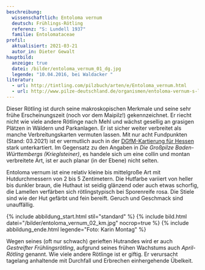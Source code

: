 ```yaml
---
beschreibung:
  wissenschaftlich: Entoloma vernum
  deutsch: Frühlings-Rötling
  referenz: "S: Lundell 1937"
  familie: Entolomataceae
profil:
  aktualisiert: 2021-03-21
  autor_in: Dieter Gewalt
hauptbild:
  anzeige: true
  datei: /bilder/entoloma_vernum_01_dg.jpg
  legende: "10.04.2016, bei Waldacker "
literatur:
  - url: http://tintling.com/pilzbuch/arten/e/Entoloma_vernum.html
  - url: http://www.pilze-deutschland.de/organismen/entoloma-vernum-s-lundell-1937
---
```

Dieser Rötling ist durch seine makroskopischen Merkmale und seine sehr frühe Erscheinungszeit (noch vor dem Maipilz!) gekennzeichnet. Er riecht nicht wie viele andere Rötlinge nach Mehl und wächst gesellig an grasigen Plätzen in Wäldern und Parkanlagen. Er ist sicher weiter verbreitet als manche Verbreitungskarten vermuten lassen. Mit nur acht Fundpunkten (Stand: 03.2021) ist er vermutlich auch in der [DGfM-Kartierung für Hessen](https://hessen.pilze-deutschland.de/organismen/entoloma-vernum-s-lundell-1937-1) stark unterkartiert. Im Gegensatz zu den Angaben in *Die Großpilze Baden-Württembergs (Krieglsteiner)*, es handele sich um eine collin und montan verbreitete Art, ist er auch planar (in der Ebene) nicht selten.

Entoloma vernum ist eine relativ kleine bis mittelgroße Art mit Hutdurchmessern von 2 bis 5 Zentimetern. Die Hutfarbe variiert von heller bis dunkler braun, die Huthaut ist seidig glänzend oder auch etwas schorfig, die Lamellen verfärben sich rötlingstypisch bei Sporenreife rosa. Die Stiele sind wie der Hut gefärbt und fein bereift. Geruch und Geschmack sind unauffällig.

{% include abbildung_start.html stil="standard" %}
{% include bild.html datei="/bilder/entoloma_vernum_02_km.jpg" nocrop=true %}
{% include abbildung_ende.html legende="Foto: Karin Montag" %}

Wegen seines (oft nur schwach) gerieften Hutrandes wird er auch *Gestreifter Frühlingsrötling*, aufgrund seines frühen Wachstums auch *April-Rötling* genannt. Wie viele andere Rötlinge ist er giftig. Er verursacht tagelang anhaltende mit Durchfall und Erbrechen einhergehende Übelkeit.